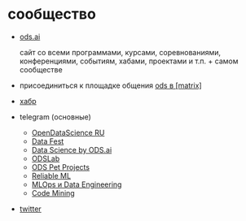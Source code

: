 # сообщество

* [ods.ai](https://ods.ai/)

    сайт со всеми программами, курсами, соревнованиями, конференциями, событиям, хабами, проектами и т.п. + самом сообществе

* присоединиться к площадке общения [ods в [matrix]](https://ods.ai/tracks/odsmatrix101)
* [хабр](https://habr.com/ru/company/ods/blog/)
* telegram (основные)
    * [OpenDataScience RU](https://t.me/ods_ru)
    * [Data Fest](https://t.me/datafest)
    * [Data Science by ODS.ai](https://t.me/opendatascience)
    * [ODSLab](https://t.me/odslab)
    * [ODS Pet Projects](https://t.me/ods_pet_projects)
    * [Reliable ML](https://t.me/reliable_ml)
    * [MLOps и Data Engineering](https://t.me/MLopsProduction)
    * [Code Mining](https://t.me/codemining)
* [twitter](https://twitter.com/ods_ai)
